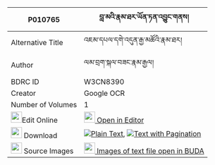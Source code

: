 |P010765|བླ་མའི་རྣམ་ཐར་ཡོན་ཏན་འབྱུང་གནས། 
| --- | --- 
|Alternative Title |འཇམ་དཔལ་དགེ་འདུན་རྒྱ་མཚོའི་རྣམ་ཐར།
|Author| ལམ་བྲག་སྐལ་བཟང་རྣམ་རྒྱལ།
|BDRC ID | W3CN8390
|Creator | Google OCR
|Number of Volumes| 1
|<img width="25" src="https://img.icons8.com/color/25/000000/edit-property.png">Edit Online| [<img width="25" src="https://avatars.githubusercontent.com/u/45091458?s=200&v=4"> Open in Editor](http://editor.openpecha.org/P010765)
|<img width="25" src="https://img.icons8.com/fluent/48/000000/download-2.png"/>  Download | [![](https://img.icons8.com/color/20/000000/txt.png)Plain Text](https://github.com/Openpecha/P010765/releases/download/v2/lama_i_namtar_yonten_jungne_plain_P010765.zip), [![](https://img.icons8.com/color/20/000000/txt.png)Text with Pagination](https://github.com/Openpecha/P010765/releases/download/v2/lama_i_namtar_yonten_jungne_pages_P010765.zip)
|<img width="25" src="https://img.icons8.com/plasticine/100/000000/pictures-folder.png"/>  Source Images | [<img width="25" src="https://library.bdrc.io/icons/BUDA-small.svg"> Images of text file open in BUDA](https://library.bdrc.io/show/bdr:W3CN8390)